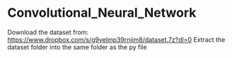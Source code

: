 # Convolutional_Neural_Network
Download the dataset from: https://www.dropbox.com/s/g9yelmp39rnjim8/dataset.7z?dl=0
Extract the dataset folder into the same folder as the py file
